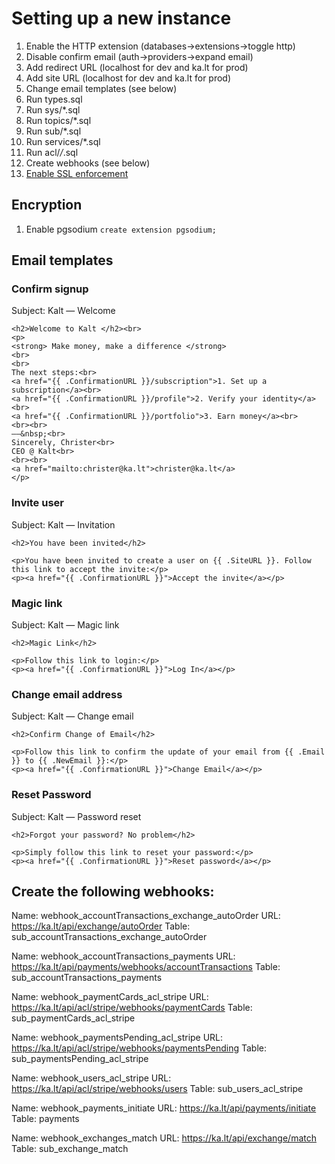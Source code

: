 # Setting up a new instance
1. Enable the HTTP extension (databases->extensions->toggle http)
2. Disable confirm email (auth->providers->expand email)
3. Add redirect URL (localhost for dev and ka.lt for prod)
4. Add site URL (localhost for dev and ka.lt for prod)
5. Change email templates (see below)
6. Run types.sql
7. Run sys/*.sql
8. Run topics/*.sql
9. Run sub/*.sql 
10. Run services/*.sql
11. Run acl/*/*.sql
12. Create webhooks (see below)
11. [Enable SSL enforcement](https://supabase.com/docs/guides/platform/ssl-enforcement) 

## Encryption
1. Enable pgsodium `create extension pgsodium;`

## Email templates

### Confirm signup
Subject: Kalt — Welcome

```
<h2>Welcome to Kalt </h2><br>
<p>
<strong> Make money, make a difference </strong>
<br>
<br>
The next steps:<br>
<a href="{{ .ConfirmationURL }}/subscription">1. Set up a subscription</a><br>
<a href="{{ .ConfirmationURL }}/profile">2. Verify your identity</a><br>
<a href="{{ .ConfirmationURL }}/portfolio">3. Earn money</a><br>
<br><br>
——&nbsp;<br>
Sincerely, Christer<br>
CEO @ Kalt<br>
<br><br>
<a href="mailto:christer@ka.lt">christer@ka.lt</a>
</p>
```
### Invite user
Subject: Kalt — Invitation

```
<h2>You have been invited</h2>

<p>You have been invited to create a user on {{ .SiteURL }}. Follow this link to accept the invite:</p>
<p><a href="{{ .ConfirmationURL }}">Accept the invite</a></p>

```

### Magic link 
Subject: Kalt — Magic link

```
<h2>Magic Link</h2>

<p>Follow this link to login:</p>
<p><a href="{{ .ConfirmationURL }}">Log In</a></p>
```

### Change email address
Subject: Kalt — Change email

```
<h2>Confirm Change of Email</h2>

<p>Follow this link to confirm the update of your email from {{ .Email }} to {{ .NewEmail }}:</p>
<p><a href="{{ .ConfirmationURL }}">Change Email</a></p>
```

###  Reset Password
Subject: Kalt — Password reset

```
<h2>Forgot your password? No problem</h2>

<p>Simply follow this link to reset your password:</p>
<p><a href="{{ .ConfirmationURL }}">Reset password</a></p>
```


## Create the following webhooks:

Name: webhook_accountTransactions_exchange_autoOrder
URL: https://ka.lt/api/exchange/autoOrder
Table: sub_accountTransactions_exchange_autoOrder

Name: webhook_accountTransactions_payments
URL: https://ka.lt/api/payments/webhooks/accountTransactions
Table: sub_accountTransactions_payments

Name: webhook_paymentCards_acl_stripe
URL: https://ka.lt/api/acl/stripe/webhooks/paymentCards
Table: sub_paymentCards_acl_stripe

Name: webhook_paymentsPending_acl_stripe
URL: https://ka.lt/api/acl/stripe/webhooks/paymentsPending
Table: sub_paymentsPending_acl_stripe

Name: webhook_users_acl_stripe
URL: https://ka.lt/api/acl/stripe/webhooks/users
Table: sub_users_acl_stripe

Name: webhook_payments_initiate
URL: https://ka.lt/api/payments/initiate
Table: payments

Name: webhook_exchanges_match
URL: https://ka.lt/api/exchange/match
Table: sub_exchange_match
